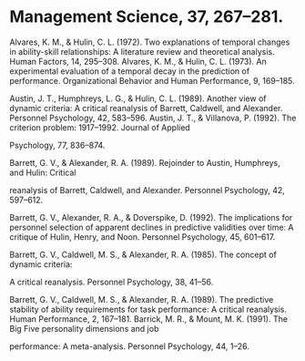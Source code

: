 # Management Science, 37, 267–281.

Alvares, K. M., & Hulin, C. L. (1972). Two explanations of temporal changes in ability-skill relationships: A literature review and theoretical analysis. Human Factors, 14, 295–308. Alvares, K. M., & Hulin, C. L. (1973). An experimental evaluation of a temporal decay in the prediction of performance. Organizational Behavior and Human Performance, 9, 169–185.

Austin, J. T., Humphreys, L. G., & Hulin, C. L. (1989). Another view of dynamic criteria: A critical reanalysis of Barrett, Caldwell, and Alexander. Personnel Psychology, 42, 583–596. Austin, J. T., & Villanova, P. (1992). The criterion problem: 1917–1992. Journal of Applied

Psychology, 77, 836–874.

Barrett, G. V., & Alexander, R. A. (1989). Rejoinder to Austin, Humphreys, and Hulin: Critical

reanalysis of Barrett, Caldwell, and Alexander. Personnel Psychology, 42, 597–612.

Barrett, G. V., Alexander, R. A., & Doverspike, D. (1992). The implications for personnel selection of apparent declines in predictive validities over time: A critique of Hulin, Henry, and Noon. Personnel Psychology, 45, 601–617.

Barrett, G. V., Caldwell, M. S., & Alexander, R. A. (1985). The concept of dynamic criteria:

A critical reanalysis. Personnel Psychology, 38, 41–56.

Barrett, G. V., Caldwell, M. S., & Alexander, R. A. (1989). The predictive stability of ability requirements for task performance: A critical reanalysis. Human Performance, 2, 167–181. Barrick, M. R., & Mount, M. K. (1991). The Big Five personality dimensions and job

performance: A meta-analysis. Personnel Psychology, 44, 1–26.